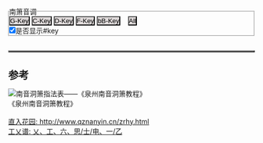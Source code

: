 


<style>
    * {
    margin: 0;
    padding: 0;
    }
    tr {
        border: 0;
        padding: 0;
    }
    td,th {
        border: 1;
        padding: 0;
        margin: 0;
    }
    button {
        background-color: rgb(222, 217, 217);
    }
    .back {
        border-color:red;
    }
    /* canvas {
        border: 1px solid black;
    } */
</style>
    



<fieldset>
    <legend>南箫音调</legend>
    <button id="G-Key-button" onclick="myFunction('G-Key')">G-Key</button>  
    <button id="C-Key-button" onclick="myFunction('C-Key')">C-Key</button>  
    <button id="D-Key-button" onclick="myFunction('D-Key')">D-Key</button>  
    <button id="F-Key-button" onclick="myFunction('F-Key')">F-Key</button>  
    <button id="bB-Key-button" onclick="myFunction('bB-Key')">bB-Key</button>
     &nbsp; &nbsp;<button id="All-Key-button" onclick="myFunction('All')">All</button>  
    <br> <input type="checkbox" name="showHalf" id="showHalfChk" checked="True" onclick="myChkFunction()">是否显示#key
    <br> 
</fieldset>

<div>
    <h2 id="Current-Key"></h2>
    <!-- <table id="Key-Table" border="2" bordercolor="black" cellspacing="0" cellpadding="0"></table> -->
    <table id="Key-Table" border="2"></table>
</div>


<div>
 <h2>参考</h2>
 
 <img src="../Nanyin/keys.png" alt="南音洞箫指法表——《泉州南音洞箫教程》">  <br> 《泉州南音洞箫教程》  <br>   <br> 
 <a href="http://www.qznanyin.cn/zrhy.html">直入花园: http://www.qznanyin.cn/zrhy.html</a>  <br> 
 <a href="http://www.qzhnet.com/qzh153.htm#gongchapu">工乂谱: 乂、工、六、思/士/电、一/乙</a>
</div>

    
    
<script>
var fullTable = {
    "BlowType" : ["缓","缓","缓","缓","缓","缓","缓","缓","缓","缓","缓","缓",  
               "急","急","急","急","急","急","急","急","急","急","急","急","急",
               "超","超","超","超","超","超","超","超","超" ],
    "KeyName" : ["艹工","艹六","艹乂六","贝士","士","下","毛乂","贝乂","乂","乂","乂","全乂",  
               "入工","工","六","乂六","贝思","入士","思","一","毛?乂","δ亻乂","-亻乂","","",
               "亻工","亻工","亻工","亻六","亻思","亻一","亻一","彳乂","彳乂" ],
    "C-Key" : ["2.","3.","4.","#4.","5.","6.","#6.","7.","1","1","1","#1",  
               "2","2","3","4","#4","#4","5","6","#6","7","^1","#^1","#^1",
               "^2","^2","^2","^3","^5","^6","^6","^7","^7" ],
    "D-Key" : ["1.","2.","","3.","4.","5.","","6.","","","","7.",  
               "1","1","2","","3","3","4","5","","6","","7","7",
               "^1","^1","^1","^2","^4","^5","^5","^6","^6" ],
    "F-Key" : ["6_","7_","1.","","2.","3.","4.","#4.","5.","5.","5.","",  
               "6.","6.","7.","1","","","2","3","4","#4","5","","",
               "6","6","6","7","^2","^3","^3","#^4","#^4" ],
    "G-Key" : ["5.","6.","","7.","1","2","","3","4","4","4","#4",  
               "5","5","6","","7","7","^1","^2","","^3","^4","#^4","#^4",
               "^5","^5","^5","^6","^@1","^@2","^@2","^@3","^@3" ],
    "bB-Key": ["3.","#4.","5.","","6.","7.","1","","2","2","2","",  
               "3","3","#4","5","","","6","7","^1","","^2","","",
               "^3","^3","^3","#^4","^6","^7","^7","","" ],
    "pressBack": [2,2,2,2,2,2,2,2,0,0,0,0,  2,0,2,2,2,2,2,2,2,2,2,0,2,  0,0,0,2,2,0,0,2,2],
    "press1":    [2,2,2,2,2,2,0,0,2,2,2,0,  2,2,2,2,2,2,2,2,0,0,0,0,2,  0,2,0,2,0,0,0,2,2],
    "press2":    [2,2,2,2,2,0,2,0,2,2,2,0,  2,2,2,2,2,2,2,0,2,2,2,0,2,  2,2,2,0,2,2,2,0,0],
    "press3":    [2,2,2,2,0,0,0,0,0,2,0,0,  2,2,2,2,2,0,0,0,0,2,2,0,2,  2,0,1,0,2,0,0,2,2],
    "press4":    [2,2,0,0,0,0,2,0,0,0,0,0,  2,2,2,0,0,2,0,0,0,2,1,0,0,  0,0,0,0,0,0,0,2,2],
    "press5":    [2,0,2,0,0,0,2,0,0,2,2,0,  2,2,0,2,0,2,0,0,0,2,0,0,0,  0,0,0,2,2,2,0,2,0],
}



function fillCircle(mycanvas,r,type,fillColor) {
    var ctx = mycanvas.getContext("2d");
    ctx.strokeStyle = fillColor;
    ctx.fillStyle = fillColor;
    ctx.beginPath();                
    ctx.arc(r, r, r, 0, Math.PI * 1, true); // (x,y,r,sAngle,eAngle,counterclockwise)
    if (type === "0") {ctx.stroke()} else {ctx.fill()};
    ctx.beginPath();                 
    ctx.arc(r, r, r, 0, Math.PI * 2, true); 
    if (type === "2") {ctx.fill()} else {ctx.stroke()};
}

function processStr(myTdStr){
    clean_str = myTdStr.replace(/#/g, "").replace(/_/g, "").replace(/\./g, "").replace(/\^/g, "");
    pound_str = ""
    myTdStr.split('').forEach(function (value,index){
        if (value === "#") {pound_str = `<sup>#</sup>`;};
        if (value === "_") {clean_str = `<u>${clean_str}</u>.`;};    // 双下划标识  _  -->   _ .
        if (value === ".") {clean_str = `<u>${clean_str}</u>`;}      //   下划标识  .  -->   _
        if (value === "^") {clean_str = `<span style="text-decoration: overline">${clean_str}</span>`;};  //   上划标识  -   -->  -
    })
    return `${pound_str}${clean_str}`                                //  双上划标识@  -->  @-
}

function tdElementStr(myTdStr) {
    tempTdStr = `<td style="padding:0">${processStr(myTdStr)}</td>`;
    return tempTdStr
}

function tdCanvasStr(myTdStr,canvasClass) {  // "Circle" "firstCircle"
    tempTdStr = `<td style="padding:0"><canvas class="${canvasClass}" width="16" height="16">${myTdStr}</canvas></td>`;
    return tempTdStr
}


function trElementStr (rowName,myArray,canvasClass) {
    tempTds = ``;
    tempTds += tdElementStr(rowName);
    if (canvasClass === "") {
        myArray.forEach(function (value,index) {tempTds += tdElementStr(value)});
    } else {
        myArray.forEach(function (value,index) {tempTds += tdCanvasStr(value,canvasClass)});
    };
    tempTrStr = `<tr>${tempTds}</tr>`;
    return tempTrStr;
}



function filterKeyIndex(fullTable,key,ifshowHalf){
    select_Idx = [];
    if (fullTable[key]=== undefined){
        select_Idx = Array.from({length: fullTable['BlowType'].length}, (val, i) => i);
    }else{
        fullTable[key].forEach((value,index) => {
            if (value !== "" && (ifshowHalf || value.indexOf("#") === -1)) {
                select_Idx.push(index)
            };
        });

    }

    return select_Idx;

}


function getValueByIndex(select_Idx,fullTable,word){
    select_Val = [];
    select_Idx.forEach(
        (Idx,_Index) => {
            select_Val.push(fullTable[word][Idx]);
        }
    );
    return select_Val;
}


function mainFunc(fullTable,key,ifshowHalf){
    document.getElementById('Current-Key').textContent = key;
    var select_Idx = filterKeyIndex(fullTable,key,ifshowHalf);
    var text_BlowType =  trElementStr("吹",getValueByIndex(select_Idx,fullTable,'BlowType'),"");
    var text_KeyName =   trElementStr("名",getValueByIndex(select_Idx,fullTable,'KeyName'),"");
    if (key === "All"){
        var text_Keynote = ``;
        var keys = ['G-Key','C-Key','D-Key','F-Key','bB-Key']
        keys.forEach(
            (kk,index) => {text_Keynote += trElementStr(kk.split('-')[0],getValueByIndex(select_Idx,fullTable,kk),"");}
        )
    }else{
        var text_Keynote =   trElementStr("简",getValueByIndex(select_Idx,fullTable,key),"");
    }
    var text_pressBack = trElementStr("后",getValueByIndex(select_Idx,fullTable,'pressBack'),"firstCircle");
    var text_press1 = trElementStr("一",getValueByIndex(select_Idx,fullTable,'press1'),"Circle");
    var text_press2 = trElementStr("二",getValueByIndex(select_Idx,fullTable,'press2'),"Circle");
    var text_press3 = trElementStr("三",getValueByIndex(select_Idx,fullTable,'press3'),"Circle");
    var text_press4 = trElementStr("四",getValueByIndex(select_Idx,fullTable,'press4'),"Circle");
    var text_press5 = trElementStr("五",getValueByIndex(select_Idx,fullTable,'press5'),"Circle");

    document.getElementById("Key-Table").innerHTML = `${text_BlowType}${text_KeyName}${text_Keynote}${text_pressBack}${text_press1}${text_press2}${text_press3}${text_press4}${text_press5}`;
    
    canvasObjs = document.querySelectorAll('canvas.Circle');    // canvasObjs = document.getElementsByTagName('canvas')
    for (k=0;k<canvasObjs.length;k++) {
        fillCircle(canvasObjs[k],8,canvasObjs[k].textContent,'black');
    }
    canvasObjs = document.querySelectorAll('canvas.firstCircle');  
    for (k=0;k<canvasObjs.length;k++) {
        fillCircle(canvasObjs[k],8,canvasObjs[k].textContent,'orange');
    }
}

currentKey = "All";
ifshowHalf = document.querySelector('#showHalfChk').checked;
mainFunc(fullTable,currentKey,ifshowHalf)

function myFunction(newKey) {
    currentKey = newKey;
    mainFunc(fullTable,currentKey,ifshowHalf);
}

function myChkFunction() {
    ifshowHalf = document.querySelector('#showHalfChk').checked;
    mainFunc(fullTable,currentKey,ifshowHalf);
    // if (ifshowHalf){mainFunc(fullTable,currentKey);}else{mainFunc(fullTable,currentKey)}
}

</script>
    
    
    
    